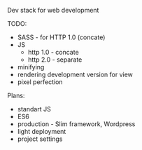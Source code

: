 Dev stack for web development

TODO:
- SASS - for HTTP 1.0 (concate)
- JS
    + http 1.0 - concate
    + http 2.0 - separate
- minifying
- rendering development version for view
- pixel perfection

Plans:
- standart JS
- ES6
- production - Slim framework, Wordpress
- light deployment
- project settings
